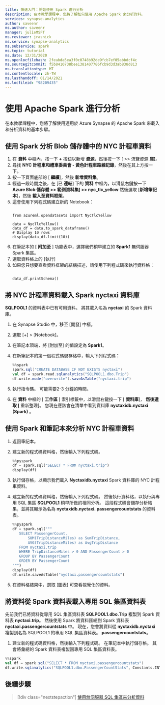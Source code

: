```yaml
---
title: 快速入門：開始使用 Spark 進行分析
description: 在本教學課程中，您將了解如何使用 Apache Spark 來分析資料。
services: synapse-analytics
author: saveenr
ms.author: saveenr
manager: julieMSFT
ms.reviewer: jrasnick
ms.service: synapse-analytics
ms.subservice: spark
ms.topic: tutorial
ms.date: 12/31/2020
ms.openlocfilehash: 2feabda5ea3f0c0748b92de9fcb7ef05abbdcf4c
ms.sourcegitcommit: f5b8410738bee1381407786fcb9d3d3ab838d813
ms.translationtype: MT
ms.contentlocale: zh-TW
ms.lasthandoff: 01/14/2021
ms.locfileid: "98209435"
---
```

# <a name="analyze-with-apache-spark"></a>使用 Apache Spark 進行分析

在本教學課程中，您將了解使用適用於 Azure Synapse 的 Apache Spark 來載入和分析資料的基本步驟。

## <a name="analyze-nyc-taxi-data-in-blob-storage-using-spark"></a>使用 Spark 分析 Blob 儲存體中的 NYC 計程車資料

1. 在 **資料** 中樞內，按一下 **+** 按鈕以新增 **資源**，然後按一下 [ >> 流覽資源 **庫]**。 
1. 尋找 **NYC 計程車和禮車委員會 - 黃色計程車路線記錄**，然後在其上方按一下。 
1. 按一下頁面底部的 [ **繼續**]，然後 **新增資料集**。 
1. 經過一段時間之後，在 [已 **連結**] 下的 **資料** 中樞內，以滑鼠右鍵按一下 **Azure Blob 儲存體 >> 範例資料集] >> nyc_tlc_yellow** 然後選取 [**新增筆記本**]，然後 **載入至資料框架**。
1. 這會使用下列程式碼建立新的 Notebook：
    ```

    from azureml.opendatasets import NycTlcYellow

    data = NycTlcYellow()
    data_df = data.to_spark_dataframe()
    # Display 10 rows
    display(data_df.limit(10))
    ```
1. 在筆記本的 [ **附加至** ] 功能表中，選擇我們稍早建立的 **Spark1** 無伺服器 Spark 集區。
1. 選取資料格上的 [執行]
1. 如果您只想要查看資料框架的結構描述，請使用下列程式碼來執行資料格：
    ```

    data_df.printSchema()
    ```

## <a name="load-the-nyc-taxi-data-into-the-spark-nyctaxi-database"></a>將 NYC 計程車資料載入 Spark nyctaxi 資料庫

**SQLPOOL1** 的資料表中已有可用資料。 將其載入名為 **nyctaxi** 的 Spark 資料庫。

1. 在 Synapse Studio 中，移至 [開發] 中樞。
1. 選取 [+] > [Notebook]。
1. 在筆記本頂端，將 [附加至] 的值設定為 **Spark1**。
1. 在新筆記本的第一個程式碼儲存格中，輸入下列程式碼：


    ```scala
    %%spark
    spark.sql("CREATE DATABASE IF NOT EXISTS nyctaxi")
    val df = spark.read.sqlanalytics("SQLPOOL1.dbo.Trip") 
    df.write.mode("overwrite").saveAsTable("nyctaxi.trip")
    ```


1. 執行指令碼。 可能需要2-3 分鐘的時間。
1. 在 **資料** 中樞的 [ **工作區** ] 索引標籤中，以滑鼠右鍵按一下 [ **資料庫**]， **然後選取 [** 重新整理]。 您現在應該會在清單中看到資料庫 **nyctaxidb.nyctaxi (Spark)** 。


## <a name="analyze-the-nyc-taxi-data-using-spark-and-notebooks"></a>使用 Spark 和筆記本來分析 NYC 計程車資料

1. 返回筆記本。
1. 建立新的程式碼資料格，然後輸入下列程式碼。 


   ```py
   %%pyspark
   df = spark.sql("SELECT * FROM nyctaxi.trip") 
   display(df)
   ```

1. 執行儲存格，以顯示我們載入 **Nyctaxidb.nyctaxi** Spark 資料庫的 NYC 計程車資料。
1. 建立新的程式碼資料格，然後輸入下列程式碼。 然後執行資料格，以執行與專用 SQL 集區 **SQLPOOL1** 稍早所做的相同分析。 這段程式碼會儲存分析結果，並將其顯示為名為 **nyctaxidb.nyctaxi. passengercountstats** 的資料表。


   ```py
   %%pyspark
   df = spark.sql("""
      SELECT PassengerCount,
          SUM(TripDistanceMiles) as SumTripDistance,
          AVG(TripDistanceMiles) as AvgTripDistance
      FROM nyctaxi.trip
      WHERE TripDistanceMiles > 0 AND PassengerCount > 0
      GROUP BY PassengerCount
      ORDER BY PassengerCount
   """) 
   display(df)
   df.write.saveAsTable("nyctaxi.passengercountstats")
   ```

1. 在資料格結果中，選取 [圖表] 可查看視覺化的資料。

## <a name="load-data-from-a-spark-table-into-a-dedicated-sql-pool-table"></a>將資料從 Spark 資料表載入專用 SQL 集區資料表

先前我們已將資料從專用 SQL 集區資料表 **SQLPOOL1.dbo.Trip** 複製到 Spark 資料表 **nyctaxi.trip**。 然後使用 Spark 將資料匯總到 Spark 資料表 **nyctaxi.passengercountstats** 中。 現在，您會將資料從 **nyctaxidb.nyctaxi** 複製到名為 SQLPOOL1 的專用 SQL 集區資料表。 **passengercountstats**。

1. 建立新的程式碼資料格，然後輸入下列程式碼。 在筆記本中執行儲存格。 其會將彙總的 Spark 資料表複製回專用 SQL 集區資料表。

```scala
%%spark
val df = spark.sql("SELECT * FROM nyctaxi.passengercountstats")
df.write.sqlanalytics("SQLPOOL1.dbo.PassengerCountStats", Constants.INTERNAL )
```

## <a name="next-steps"></a>後續步驟

> [!div class="nextstepaction"]
> [使用無伺服器 SQL 集區來分析資料](get-started-analyze-sql-on-demand.md)
